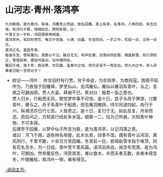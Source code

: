 ﻿# 山河志·青州·落鸿亭

    九州极南，是为青州，有峰，鸿雁息止而返，故名回雁。其上有亭，名落鸿，八角四柱，朱瓦白墙，绘鸿行于霄，栩栩如生。两侧有联，曰： 	
    叶落又见一岁秋，鸿回便是再相逢。 	
    落鸿亭外，有四时奇花，唯见于惊蛰、小满、白露、冬至四日。一岁之中，花绽一日，又称一日花。 	
    落鸿之名，盖因冬景。 	
    每逢冬至，便有雁归。其数以千记，蔽日无光，鸣声如潮，羽落纷然如雪。偶逢新雪，则引颈衔之，雪落轻寒，便低吟振羽，似作喟然叹。 	
    雁回于峰，落于亭，食异草，饮风露。盖青州之域，奇珍异宝不一而足也。而九州之中，奇人异事者岂能一言而论乎？ 	

+ 附记――鸿叶：
    传言旧时有行贾，穷于命途，为农则旱，为商则寇，困顿不知所为。乃夜宿于回雁峰，梦至仙山，会鸿雁仙。雁仙以雁羽系青叶，与之，言佩之可避凶邪。贾人大喜，拜谢不已。笑对曰：报君一饭之恩也。 	
    贾人归乡，行船而无风，顿觉梦中事不可信。逾十日，其子与舟子狎游，讨要青叶，便与之。舟子系青叶于船首，但见雁羽微扬，顷尔风波四起，舟行于川，纵溯流亦日行七百。人皆奇之。逾十日，复归于无。如此反复，月余而还。而后问之，方知其行经处多水寇。细算一二，恰为己所避。方知青叶神物，不可多得。 	
    后建亭于回雁，以梦中仙子所言为联，是为落鸿亭，以记鸿落之恩。 	
    或曰：鸿飞于南，途有林名帝屋。此木长青，四季不改。偶有青叶沾鸿羽，乘风同行，千里不歇，十余日方至回雁。冬至前一日，若得新雪半指于峰顶，则有花名含冬，为一日绽。青叶受千里风霜，浸鸿羽赤血，闻含冬而落，是为鸿叶，可御凶。然帝屋反伤，鸿受其苦，难以食水，半而夭者无数，余者未得含冬，叶随雁枯，故鸿叶一物，难有得见。 	 	


[-返回主页-](README.md)